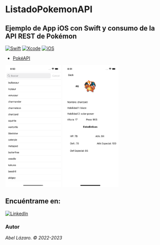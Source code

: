 # ListadoPokemonAPI

## Ejemplo de App iOS con Swift y consumo de la API REST de Pokémon

[![Swift](https://img.shields.io/badge/Swift-5-orange.svg?longCache=true&style=popout-square)](https://swift.org)
[![Xcode](https://img.shields.io/badge/Xcode-14-blue.svg?longCache=true&style=popout-square)](https://developer.apple.com/xcode)
[![iOS](https://img.shields.io/badge/iOS-16-red.svg?longCache=true&style=popout-square)](https://www.apple.com/es/ios)

* [PokéAPI](https://pokeapi.co)

<a href="./ScreenshotOne.png"><img src="./ScreenshotOne.png" style="height: 35%; width:35%;"/></a>         <a href="./ScreenshotTow.png"><img src="./ScreenshotTow.png" style="height: 35%; width:35%;"/></a>

## Encuéntrame en:
<!--[![Facebook](https://img.shields.io/badge/Facebook-devm0nk3y-blue.svg?style=for-the-badge)](https://facebook.com/devm0nk3y)
[![Twitter](https://img.shields.io/badge/twitter-@devm0nk3y-blue.svg?style=for-the-badge)](https://twitter.com/devm0nk3y)-->
[![LinkedIn](https://img.shields.io/badge/LinkedIn-Abel_Lazaro-0077B5?style=for-the-badge&logo=linkedin&logoColor=white&labelColor=101010)](https://www.linkedin.com/in/abellazaro)

### Autor
*Abel Lázaro. © 2022-2023*